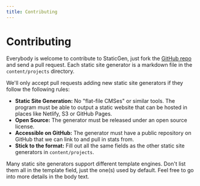 ```yaml
---
title: Contributing
---
```


# Contributing

Everybody is welcome to contribute to StaticGen, just fork the [GitHub repo](https://github.com/netlify/staticgen) and send a pull request.
Each static site generator is a markdown file in the `content/projects` directory.

We'll only accept pull requests adding new static site generators if they follow the following rules:

- **Static Site Generation:** No "flat-file CMSes" or similar tools. The program must be able to output a static website that can be hosted in places like Netlify, S3 or GitHub Pages.
- **Open Source:** The generator must be released under an open source license.
- **Accessible on GitHub:** The generator must have a public repository on GitHub that we can link to and pull in stats from.
- **Stick to the format:** Fill out all the same fields as the other static site generators in `content/projects`.

Many static site generators support different template engines. Don't list them all in the template field, just the one(s) used by default. Feel free to go into more details in the body text.
